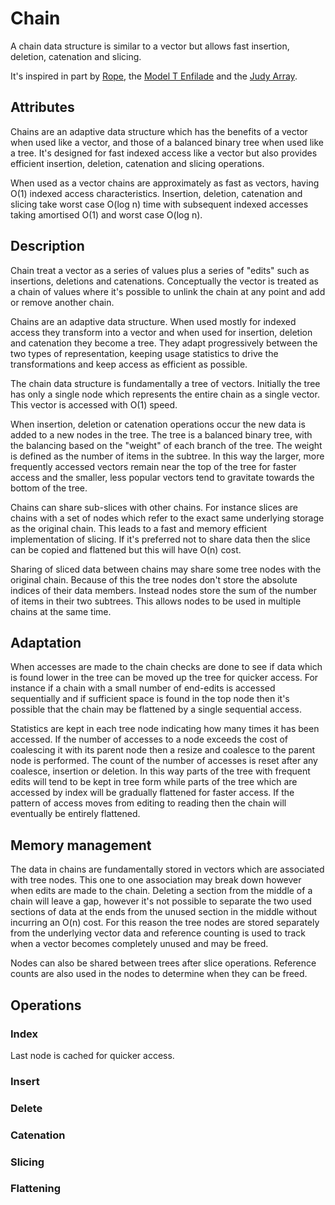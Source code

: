 # Chain

A chain data structure is similar to a vector but allows fast insertion, 
deletion, catenation and slicing.

It's inspired in part by [Rope](https://en.wikipedia.org/wiki/Rope_(data_structure)),
the [Model T Enfilade](https://en.wikipedia.org/wiki/Enfilade_(Xanadu)) 
and the [Judy Array](https://en.wikipedia.org/wiki/Judy_array).

## Attributes

Chains are an adaptive data structure which has the benefits of a vector 
when used like a vector, and those of a balanced binary tree when used 
like a tree. It's designed for fast indexed access like a
vector but also provides efficient insertion, deletion, catenation and
slicing operations.

When used as a vector chains are approximately as fast as vectors, having O(1) 
indexed access characteristics. Insertion, deletion, catenation and slicing
take worst case O(log n) time with subsequent indexed accesses taking 
amortised O(1) and worst case O(log n). 

## Description

Chain treat a vector as a series of values plus a series of "edits" such
as insertions, deletions and catenations. Conceptually the vector is 
treated as a chain of values where it's possible to unlink the chain
at any point and add or remove another chain.

Chains are an adaptive data structure. When used mostly for indexed access 
they transform into a vector and when used for insertion, deletion and 
catenation they become a tree. They adapt progressively between the two 
types of representation, keeping usage statistics to drive the
transformations and keep access as efficient as possible.

The chain data structure is fundamentally a tree of vectors. Initially 
the tree has only a single node which represents the entire chain as a 
single vector. This vector is accessed with O(1) speed. 

When insertion, deletion or catenation operations occur the new data is
added to a new nodes in the tree. The tree is a balanced binary tree, with
the balancing based on the "weight" of each branch of the tree. The 
weight is defined as the number of items in the subtree. In this way the
larger, more frequently accessed vectors remain near the top of the tree
for faster access and the smaller, less popular vectors tend to gravitate
towards the bottom of the tree.

Chains can share sub-slices with other chains. For instance slices are 
chains with a set of nodes which refer to the exact same underlying 
storage as the original chain. This leads to a fast and memory 
efficient implementation of slicing. If it's preferred not to share 
data then the slice can be copied and flattened but this will have O(n) 
cost.

Sharing of sliced data between chains may share some tree nodes with the 
original chain. Because of this the tree nodes don't store the absolute
indices of their data members. Instead nodes store the sum of the number 
of items in their two subtrees. This allows nodes to be used in multiple
chains at the same time.   

## Adaptation

When accesses are made to the chain checks are done to see if data which
is found lower in the tree can be moved up the tree for quicker access.
For instance if a chain with a small number of end-edits is accessed 
sequentially and if sufficient space is found in the top node then it's 
possible that the chain may be flattened by a single sequential access. 

Statistics are kept in each tree node indicating how many 
times it has been accessed. If the number of accesses to a node exceeds 
the cost of coalescing it with its parent node then a resize and
coalesce to the parent node is performed. The count of the number of
accesses is reset after any coalesce, insertion or deletion. In this way
parts of the tree with frequent edits will tend to be kept in tree form
while parts of the tree which are accessed by index will be gradually
flattened for faster access. If the pattern of access moves from editing
to reading then the chain will eventually be entirely flattened.

## Memory management

The data in chains are fundamentally stored in vectors which are associated
with tree nodes. This one to one association may break down however when
edits are made to the chain. Deleting a section from the middle of a chain
will leave a gap, however it's not possible to separate the two used 
sections of data at the ends from the unused section in the middle without
incurring an O(n) cost. For this reason the tree nodes are stored separately
from the underlying vector data and reference counting is used to track 
when a vector becomes completely unused and may be freed.

Nodes can also be shared between trees after slice operations. Reference 
counts are also used in the nodes to determine when they can be freed.  

## Operations

### Index

Last node is cached for quicker access.

### Insert

### Delete

### Catenation

### Slicing

### Flattening
